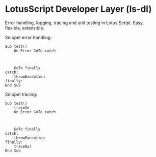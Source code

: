 # LotusScript Developer Layer (ls-dl)

Error handling, logging, tracing and unit testing in Lotus Script.
Easy, flexible, extensible.

Snippet error handling:
```lss
Sub test()
	On Error GoTo catch
	
	
	
	GoTo finally
catch:
	throwException
finally:
End Sub
```

Snippet tracing:
```lss
Sub test()
	traceIn
	On Error GoTo catch
	
	
	
	GoTo finally
catch:
	throwException
finally:
	traceOut
End Sub
```
